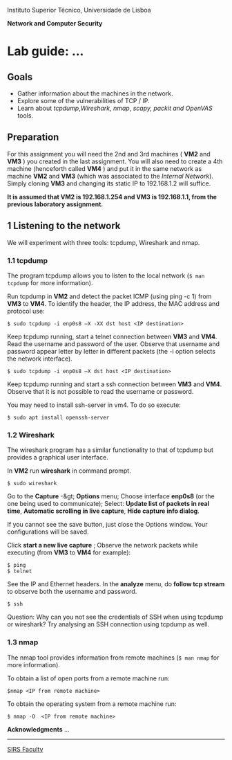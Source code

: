 Instituto Superior Técnico, Universidade de Lisboa

**Network and Computer Security**

# Lab guide: ...

## Goals

- Gather information about the machines in the network.
- Explore some of the vulnerabilities of TCP / IP.
- Learn about _tcpdump_,_Wireshark,_ _nmap_, _scapy, packit_ _and OpenVAS_ tools.


## Preparation

For this assignment you will need the 2nd and 3rd machines ( **VM2** and **VM3** ) you created in the last assignment. 
You will also need to create a 4th machine (henceforth called **VM4** ) and put it in the same network as machine **VM2** and **VM3** (which was associated to the _Internal Network_). 
Simply cloning **VM3** and changing its static IP to 192.168.1.2 will suffice. 

**It is assumed that VM2 is 192.168.1.254 and VM3 is 192.168.1.1, from the previous laboratory assignment.**


## 1 Listening to the network

We will experiment with three tools: tcpdump, Wireshark and nmap.

### 1.1 tcpdump

The program tcpdump allows you to listen to the local network 
(`$ man tcpdump` for more information).

Run tcpdump in **VM2** and detect the packet ICMP (using ping -c 1) from **VM3** to **VM4**. 
To identify the header, the IP address, the MAC address and protocol use:

```
$ sudo tcpdump -i enp0s8 –X -XX dst host <IP destination>
```

Keep tcpdump running, start a telnet connection between **VM3** and **VM4**. 
Read the username and password of the user. 
Observe that username and password appear letter by letter in different packets (the -i option selects the network interface).

```
$ sudo tcpdump -i enp0s8 –X dst host <IP destination>
```

Keep tcpdump running and start a ssh connection between **VM3** and **VM4**. 
Observe that it is not possible to read the username or password.

You may need to install ssh-server in vm4. To do so execute:

```
$ sudo apt install openssh-server
```

### 1.2 Wireshark

The wireshark program has a similar functionality to that of tcpdump but provides a graphical user interface.

In **VM2** run **wireshark** in command prompt.

```
$ sudo wireshark
```

Go to the **Capture** -\&gt; **Options** menu;
Choose interface **enp0s8** (or the one being used to communicate);
Select: **Update list of packets in real time**, **Automatic scrolling in live capture**, **Hide capture info dialog**.

If you cannot see the save button, just close the Options window. 
Your configurations will be saved.

Click **start a new live capture** ;
Observe the network packets while executing (from **VM3** to **VM4** for example):

```
$ ping
$ telnet
```

See the IP and Ethernet headers.
In the **analyze** menu, do **follow tcp stream** to observe both the username and password.

```
$ ssh
```

Question: Why can you not see the credentials of SSH when using tcpdump or wireshark? 
Try analysing an SSH connection using tcpdump as well.



### 1.3 nmap

The nmap tool provides information from remote machines (`$ man nmap` for more information).

To obtain a list of open ports from a remote machine run:

```
$nmap <IP from remote machine>
```

To obtain the operating system from a remote machine run:

```
$ nmap -O  <IP from remote machine>
```





**Acknowledgments**
...


----

[SIRS Faculty](mailto:meic-sirs@disciplinas.tecnico.ulisboa.pt)

